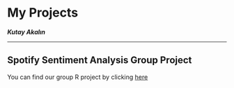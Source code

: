 # My Projects
**_Kutay Akalın_**
***

## Spotify Sentiment Analysis Group Project

You can find our group R project by clicking [here](https://pjournal.github.io/mef03g-spo-R-ify/SpotifyR/EDA_Final_Report.html)
